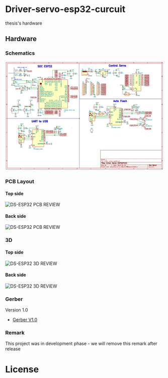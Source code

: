 # Driver-servo-esp32-curcuit
thesis's hardware

## Hardware

### Schematics

[![DS-ESP32 SCHEMATIC REVIEW](assets/demo/schematic.jpg)](assets/demo/schematic.svg)

### PCB Layout

#### Top side

![DS-ESP32 PCB REVIEW](assets/pcb-top.png)

#### Back side

![DS-ESP32 PCB REVIEW](assets/pcb-bottom.png)

### 3D

#### Top side

![DS-ESP32 3D REVIEW](assets/3d-top.png)

#### Back side

![DS-ESP32 3D REVIEW](assets/3d-bottom.png)

### Gerber

Version 1.0

- [Gerber V1.0](./assets/DS-ESP32-ver1.0.zip)

### Remark

This project was in development phase - we will remove this remark after release

# License
